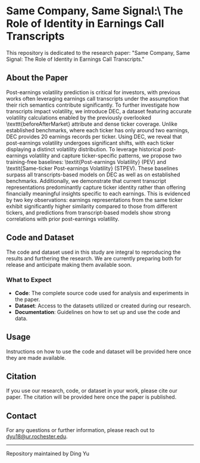 # Same Company, Same Signal:\\ The Role of Identity in Earnings Call Transcripts

This repository is dedicated to the research paper: "Same Company, Same Signal: The Role of Identity in Earnings Call Transcripts." 

## About the Paper
Post-earnings volatility prediction is critical for investors, with previous works often leveraging earnings call transcripts under the assumption that their rich semantics contribute significantly. To further investigate how transcripts impact volatility, we introduce DEC, a dataset featuring accurate volatility calculations enabled by the previously overlooked \texttt{beforeAfterMarket} attribute and dense ticker coverage. Unlike established benchmarks, where each ticker has only around two earnings, DEC provides 20 earnings records per ticker. Using DEC, we reveal that post-earnings volatility undergoes significant shifts, with each ticker displaying a distinct volatility distribution. To leverage historical post-earnings volatility and capture ticker-specific patterns, we propose two training-free baselines: \textit{Post-earnings Volatility} (PEV) and \textit{Same-ticker Post-earnings Volatility} (STPEV). These baselines surpass all transcripts-based models on DEC as well as on established benchmarks. Additionally, we demonstrate that current transcript representations predominantly capture ticker identity rather than offering financially meaningful insights specific to each earnings. This is evidenced by two key observations: earnings representations from the same ticker exhibit significantly higher similarity compared to those from different tickers, and predictions from transcript-based models show strong correlations with prior post-earnings volatility.

## Code and Dataset

The code and dataset used in this study are integral to reproducing the results and furthering the research. We are currently preparing both for release and anticipate making them available soon.

### What to Expect

- **Code**: The complete source code used for analysis and experiments in the paper.
- **Dataset**: Access to the datasets utilized or created during our research.
- **Documentation**: Guidelines on how to set up and use the code and data.

## Usage

Instructions on how to use the code and dataset will be provided here once they are made available.

## Citation

If you use our research, code, or dataset in your work, please cite our paper. The citation will be provided here once the paper is published.

## Contact

For any questions or further information, please reach out to dyu18@ur.rochester.edu.

---
Repository maintained by Ding Yu
